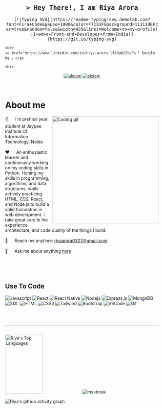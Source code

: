 
<!-- Intro  -->
<h2 align="center">
        <samp>&gt; Hey There!, I am
                <b>Riya Arora</b>
        </samp>
</h2>


<p align="center"> 
  <samp>
    [![Typing SVG](https://readme-typing-svg.demolab.com?font=Fira+Code&pause=1000&color=F7133F&background=111110EF&center=true&random=false&width=435&lines=Welcome+to+my+profile!;I+am+a+Front-end+Developer+from+India)](https://git.io/typing-svg)

    <br>
    <a href="https://www.linkedin.com/in/riya-arora-1389a622b/">「 Google Me 」</a>
    
    <br>
  </samp>
</p>

<p align="center">
 <a href="" target="blank">
  <img src="https://img.shields.io/badge/Website-DC143C?style=for-the-badge&logo=medium&logoColor=white" alt="alsiam" />
 </a>
 <a href="https://www.linkedin.com/in/riya-arora-1389a622b/" target="_blank">
  <img src="https://img.shields.io/badge/LinkedIn-0077B5?style=for-the-badge&logo=linkedin&logoColor=white" alt="alsiam"/>
 </a> 
</p>
<br />

<!-- About Section -->
 # About me
 
<p>
 <img align="right" width="350" src="/assets/programmer.gif" alt="Coding gif" />
  
 ✌️ &emsp; I’m prefinal year student at Jaypee Institute Of Information Technology, Noida  <br/><br/>
 ❤️ &emsp; An enthusiastic learner and continuously working on my coding skills in Python. Honing my skills in programming, algorithms, and data structures, while actively practicing HTML, CSS, React, and Node.js to build a solid foundation in web development. I take great care in the experience, architecture, and code quality of the things I build.<br/><br/>
 📧 &emsp; Reach me anytime: riyaarora0307@gmail.com<br/><br/>
 💬 &emsp; Ask me about anything [here](https://github.com/issues)

</p>

<br/>
<br/>
<br/>

## Use To Code

![Javascript](https://img.shields.io/badge/Javascript-F0DB4F?style=for-the-badge&labelColor=black&logo=javascript&logoColor=F0DB4F)
![React](https://img.shields.io/badge/-React-61DBFB?style=for-the-badge&labelColor=black&logo=react&logoColor=61DBFB)
![React Native](https://img.shields.io/badge/React_Native-20232A?style=for-the-badge&logo=react&logoColor=61DAFB)
![Nodejs](https://img.shields.io/badge/Nodejs-3C873A?style=for-the-badge&labelColor=black&logo=node.js&logoColor=3C873A)
![Express.js](https://img.shields.io/badge/Express.js-000000?style=for-the-badge&logo=express&logoColor=white)
![MongoDB](https://img.shields.io/badge/MongoDB-4EA94B?style=for-the-badge&logo=mongodb&logoColor=white)
![SQL](https://img.shields.io/badge/SQL-4479A1?style=for-the-badge&labelColor=black&logo=sql&logoColor=4479A1)
![HTML](https://img.shields.io/badge/HTML5-E34F26?style=for-the-badge&logo=html5&logoColor=white)
![CSS3](https://img.shields.io/badge/CSS3-1572B6?style=for-the-badge&logo=css3&logoColor=white)
![Tailwind](https://img.shields.io/badge/Tailwind_CSS-092749?style=for-the-badge&logo=tailwindcss&logoColor=06B6D4&labelColor=000000)
![Bootstrap](https://img.shields.io/badge/Bootstrap-563D7C?style=for-the-badge&logo=bootstrap&logoColor=white)
![VSCode](https://img.shields.io/badge/Visual_Studio-0078d7?style=for-the-badge&logo=visual%20studio&logoColor=white)
![Git](https://img.shields.io/badge/Git-F05032?style=for-the-badge&logo=git&logoColor=white)

<br/>


<br/>
<hr/>
<br/>



<a> 
  <a href="https://github.com/riyaarora03"><img alt="Riya's Top Languages" src="https://denvercoder1-github-readme-stats.vercel.app/api/top-langs/?username=riyaarora03&langs_count=8&layout=compact&theme=react&border_color=7F3FBF&bg_color=0D1117&title_color=F85D7F&icon_color=F8D866" height="192px" width="49.5%"/></a>
</a>

<img src="https://github-readme-streak-stats.herokuapp.com/?user=riyaarora03&theme=tokyonight" alt="mystreak"/>


![Riya's github activity graph](https://github-readme-activity-graph.vercel.app/graph?username=riyaarora03&bg_color=0D1117&color=7F3FBF&line=7F3FBF&point=7F3FBF&area_color=FFFFFF&title_color=FFFFFF&area=true)


